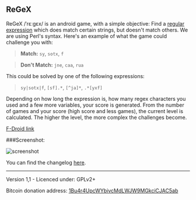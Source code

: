 ## ReGeX

ReGeX /ˈrɛːɡɛx/ is an android game, with a simple objective: Find a 
[regular expression](https://en.wikipedia.org/wiki/Regular_expression)
which does match certain strings, but doesn't match others. We are using 
Perl's syntax. Here's an example of what the game could challenge you with:

> **Match:** `sy`, `sotx`, `f`

> **Don't Match:** `jne`, `caa`, `rua`

This could be solved by one of the following expressions:

> `sy|sotx|f`, `[sf].*`, `[^ja]*`, `.*[yxf]`

Depending on how long the expression is, how many regex characters you used
and a few more variables, your score is generated. From the number of games 
and your score (high score and less games), the current level is calculated.
The higher the level, the more complex the challenges become.

[F-Droid link](https://f-droid.org/repository/browse/?fdfilter=regex&fdid=com.phikal.regex)

###Screenshot:

![screenshot](http://i.imgur.com/s2pZEh7.jpg)

You can find the changelog [here](https://github.com/phikal/ReGeX/blob/master/CHANGELOG.md).

---

Version 1,1 - Licenced under: GPLv2+

Bitcoin donation address: [1Bu4r4UpcWYbivcMdLWJW9MGkciCJAC5ab](bitcoin:1Bu4r4UpcWYbivcMdLWJW9MGkciCJAC5ab?label=ReGeX%20Donation)
